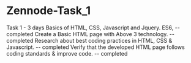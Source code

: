 # Zennode-Task_1

Task 1 - 3 days
Basics of HTML, CSS, Javascript and Jquery. ES6, -- completed
Create a Basic HTML page with Above 3 technology. -- completed
Research about best coding practices in HTML, CSS & Javascript. -- completed
Verify that the developed HTML page follows coding standards & improve code. -- completed
